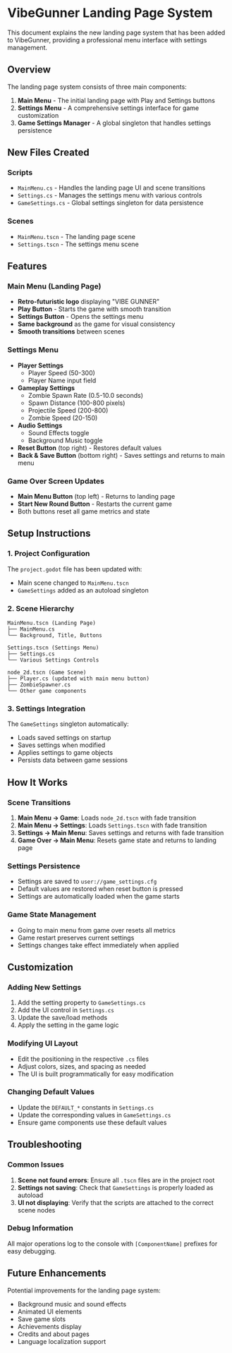 # VibeGunner Landing Page System

This document explains the new landing page system that has been added to VibeGunner, providing a professional menu interface with settings management.

## Overview

The landing page system consists of three main components:
1. **Main Menu** - The initial landing page with Play and Settings buttons
2. **Settings Menu** - A comprehensive settings interface for game customization
3. **Game Settings Manager** - A global singleton that handles settings persistence

## New Files Created

### Scripts
- `MainMenu.cs` - Handles the landing page UI and scene transitions
- `Settings.cs` - Manages the settings menu with various controls
- `GameSettings.cs` - Global settings singleton for data persistence

### Scenes
- `MainMenu.tscn` - The landing page scene
- `Settings.tscn` - The settings menu scene

## Features

### Main Menu (Landing Page)
- **Retro-futuristic logo** displaying "VIBE GUNNER"
- **Play Button** - Starts the game with smooth transition
- **Settings Button** - Opens the settings menu
- **Same background** as the game for visual consistency
- **Smooth transitions** between scenes

### Settings Menu
- **Player Settings**
  - Player Speed (50-300)
  - Player Name input field
- **Gameplay Settings**
  - Zombie Spawn Rate (0.5-10.0 seconds)
  - Spawn Distance (100-800 pixels)
  - Projectile Speed (200-800)
  - Zombie Speed (20-150)
- **Audio Settings**
  - Sound Effects toggle
  - Background Music toggle
- **Reset Button** (top right) - Restores default values
- **Back & Save Button** (bottom right) - Saves settings and returns to main menu

### Game Over Screen Updates
- **Main Menu Button** (top left) - Returns to landing page
- **Start New Round Button** - Restarts the current game
- Both buttons reset all game metrics and state

## Setup Instructions

### 1. Project Configuration
The `project.godot` file has been updated with:
- Main scene changed to `MainMenu.tscn`
- `GameSettings` added as an autoload singleton

### 2. Scene Hierarchy
```
MainMenu.tscn (Landing Page)
├── MainMenu.cs
└── Background, Title, Buttons

Settings.tscn (Settings Menu)
├── Settings.cs
└── Various Settings Controls

node_2d.tscn (Game Scene)
├── Player.cs (updated with main menu button)
├── ZombieSpawner.cs
└── Other game components
```

### 3. Settings Integration
The `GameSettings` singleton automatically:
- Loads saved settings on startup
- Saves settings when modified
- Applies settings to game objects
- Persists data between game sessions

## How It Works

### Scene Transitions
1. **Main Menu → Game**: Loads `node_2d.tscn` with fade transition
2. **Main Menu → Settings**: Loads `Settings.tscn` with fade transition
3. **Settings → Main Menu**: Saves settings and returns with fade transition
4. **Game Over → Main Menu**: Resets game state and returns to landing page

### Settings Persistence
- Settings are saved to `user://game_settings.cfg`
- Default values are restored when reset button is pressed
- Settings are automatically loaded when the game starts

### Game State Management
- Going to main menu from game over resets all metrics
- Game restart preserves current settings
- Settings changes take effect immediately when applied

## Customization

### Adding New Settings
1. Add the setting property to `GameSettings.cs`
2. Add the UI control in `Settings.cs`
3. Update the save/load methods
4. Apply the setting in the game logic

### Modifying UI Layout
- Edit the positioning in the respective `.cs` files
- Adjust colors, sizes, and spacing as needed
- The UI is built programmatically for easy modification

### Changing Default Values
- Update the `DEFAULT_*` constants in `Settings.cs`
- Update the corresponding values in `GameSettings.cs`
- Ensure game components use these default values

## Troubleshooting

### Common Issues
1. **Scene not found errors**: Ensure all `.tscn` files are in the project root
2. **Settings not saving**: Check that `GameSettings` is properly loaded as autoload
3. **UI not displaying**: Verify that the scripts are attached to the correct scene nodes

### Debug Information
All major operations log to the console with `[ComponentName]` prefixes for easy debugging.

## Future Enhancements

Potential improvements for the landing page system:
- Background music and sound effects
- Animated UI elements
- Save game slots
- Achievements display
- Credits and about pages
- Language localization support
